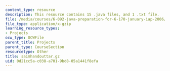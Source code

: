 ```yaml
---
content_type: resource
description: This resource contains 15 .java files, and 1 .txt file.
file: /media/courses/6-092-java-preparation-for-6-170-january-iap-2006/0d21cc5ac038a7019bd805a1441f8efa_saimhandouttar.gz
file_type: application/x-gzip
learning_resource_types:
- Projects
ocw_type: OCWFile
parent_title: Projects
parent_type: CourseSection
resourcetype: Other
title: saimhandouttar.gz
uid: 0d21cc5a-c038-a701-9bd8-05a1441f8efa
---
```

